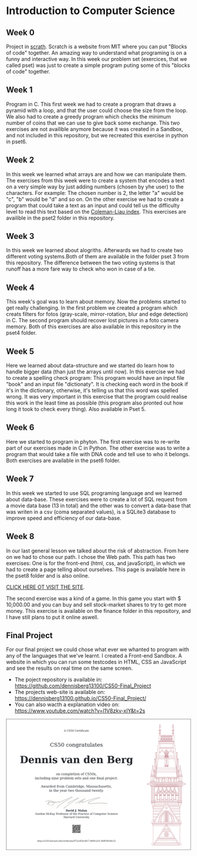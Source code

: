 # Introduction to Computer Science

## Week 0

Project in [scrath](https://scratch.mit.edu/). Scratch is a website from MIT where you can put "Blocks of code" together. An amazing way to understand what programing is on a funny and interactive way. In this week our problem set (exercices, that we called pset) was just to create a simple program puting some of this "blocks of code" together.

## Week 1

Program in C. This first week we had to create a program that draws a pyramid with a loop, and that the user could choose the size from the loop. We also had to create a greedy program which checks the minimum number of coins that we can use to give back some exchange. This two exercises are not availible anymore because it was created in a Sandbox, and not included in this repository, but we recreated this exercise in python in pset6.

## Week 2

In this week we learned what arrays are and how we can manipulate them. The exercises from this week were to create a system that encodes a text on a very simple way by just adding numbers (chosen by yhe user) to the characters. For example: The chosen number is 2, the letter "a" would be "c", "b" would be "d" and so on. On the other exercise we had to create a program that could take a text as an input and could tell us the difficulty level to read this text based on the [Coleman-Liau index](https://en.wikipedia.org/wiki/Coleman%E2%80%93Liau_index). This exercises are availible in the pset2 folder in this repository.

## Week 3

In this week we learned about alogriths. Afterwards we had to create two different voting systems.Both of them are available in the folder pset 3 from this repository. The difference between the two voting systems is that runoff has a more fare way to check who won in case of a tie.

## Week 4

This week's goal was to learn about memory. Now the problems started to get really challenging. In the first problem we created a program which creats filters for fotos (gray-scale, mirror-rotation, blur and edge detection) in C. The second program should recover lost pictures in a foto camera memory. Both of this exercises are also available in this repository in the pset4 folder.

## Week 5

Here we learned about data-structure and we started do learn how to handle bigger data (than just the arrays until now). In this exercise we had to create a spelling check program: This program would have an input file "book" and an input file "dictionaty". It is checking each word in the book if it's in the dictionary, otherwise, it's telling us that this word was spelled wrong. It was very important in this exercise that the program could realise this work in the least time as possible (this program also pronted out how long it took to check every thing). Also available in Pset 5.

## Week 6

Here we started to program in phyton. The first exercise was to re-write part of our exercises made in C in Python. The other exercise was to write a program that would take a file with DNA code and tell use to who it belongs. Both exercises are available in the pset6 folder.

## Week 7

In this week we started to use SQL programing language and we learned about data-base. These exercises were to create a lot of SQL request from a movie data base (13 in total) and the other was to convert a data-base that was writen in a csv (coma separated values), is a SQLite3 database to improve speed and efficiency of our data-base.

## Week 8

In our last general lesson we talked about the risk of abstraction. From here on we had to chose our path. I chose the Web path. This path has two exercises:
One is for the front-end (html, css, and javaScript), in which we had to create a page telling about ourselves. This page is available here in the pset8 folder and is also online.


[CLICK HERE OT VISIT THE SITE](https://dennisberg13100.github.io/homepage-CS50/).


The second exercise was a kind of a game. In this game you start with $ 10,000.00 and you can buy and sell stock-market shares to try to get more money. This exercise is available on the finance folder in this repository, and I have still plans to put it online aswell.

## Final Project

For our final project we could chose what ever we whanted to program with any of the languages that we've learnt. I created a Front-end Sandbox. A website in which you can run some testcodes in HTML, CSS an JavaScript and see the results on real time on the same screen.

* The poject repository is available in: https://github.com/dennisberg13100/CS50-Final_Project
* The projects web-site is available on: https://dennisberg13100.github.io/CS50-Final_Project/
* You can also wacth a explanation video on: https://www.youtube.com/watch?v=l1V8zkv-xIY&t=2s

![CS50 certificate](/certification.png)